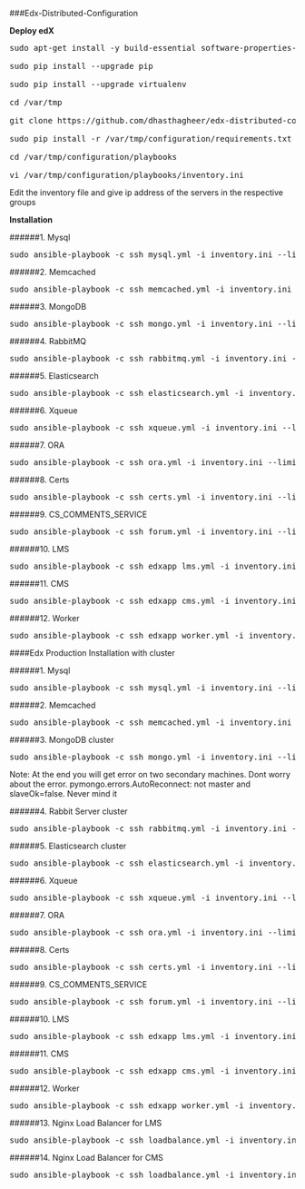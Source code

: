 ###Edx-Distributed-Configuration


<b>Deploy edX</b>

<pre>sudo apt-get install -y build-essential software-properties-common python-software-properties curl git-core libxml2-dev libxslt1-dev python-pip python-apt python-dev sshpass 

sudo pip install --upgrade pip 

sudo pip install --upgrade virtualenv

cd /var/tmp

git clone https://github.com/dhasthagheer/edx-distributed-configuration.git configuration

sudo pip install -r /var/tmp/configuration/requirements.txt

cd /var/tmp/configuration/playbooks

vi /var/tmp/configuration/playbooks/inventory.ini
</pre>

Edit the inventory file and give ip address of the servers in the respective groups

<b>Installation</b>

######1. Mysql

<pre>sudo ansible-playbook -c ssh mysql.yml -i inventory.ini --limit mysql -e@server_vars.yml -u edx -k -K</pre>

######2. Memcached

<pre>sudo ansible-playbook -c ssh memcached.yml -i inventory.ini --limit memcached -e@server_vars.yml -u edx -k -K</pre>

######3. MongoDB

<pre>sudo ansible-playbook -c ssh mongo.yml -i inventory.ini --limit mongo -e@server_vars.yml -u edx -k -K</pre>

######4. RabbitMQ

<pre>sudo ansible-playbook -c ssh rabbitmq.yml -i inventory.ini --limit rabbit_master -e@server_vars.yml -u edx -k -K</pre>

######5. Elasticsearch

<pre>sudo ansible-playbook -c ssh elasticsearch.yml -i inventory.ini --limit elasticsearch -e@server_vars.yml -u edx -k -K </pre>

######6. Xqueue

<pre>sudo ansible-playbook -c ssh xqueue.yml -i inventory.ini --limit xqueue -e@server_vars.yml  -u edx -k -K</pre>

######7. ORA

<pre>sudo ansible-playbook -c ssh ora.yml -i inventory.ini --limit ora -e@server_vars.yml  -u edx -k -K</pre>

######8. Certs

<pre>sudo ansible-playbook -c ssh certs.yml -i inventory.ini --limit certs -e@server_vars.yml  -u edx -k -K</pre>

######9. CS_COMMENTS_SERVICE

<pre>sudo ansible-playbook -c ssh forum.yml -i inventory.ini --limit forum -e@server_vars.yml -u edx -k -K</pre>

######10. LMS

<pre>sudo ansible-playbook -c ssh edxapp_lms.yml -i inventory.ini --limit lms -e@server_vars.yml  -u edx -k -K</pre>

######11. CMS

<pre>sudo ansible-playbook -c ssh edxapp_cms.yml -i inventory.ini --limit cms -e@server_vars.yml  -u edx -k -K</pre>

######12. Worker

<pre>sudo ansible-playbook -c ssh edxapp_worker.yml -i inventory.ini --limit workers -e@server_vars.yml  -u edx -k -K</pre>


####Edx Production Installation with cluster


######1. Mysql

<pre>sudo ansible-playbook -c ssh mysql.yml -i inventory.ini --limit mysql -e@server_vars.yml -u edx -k -K</pre>

######2. Memcached

<pre>sudo ansible-playbook -c ssh memcached.yml -i inventory.ini --limit memcached -e@server_vars.yml -u edx -k -K</pre>

######3. MongoDB cluster

<pre>sudo ansible-playbook -c ssh mongo.yml -i inventory.ini --limit mongo -e@server_vars.yml -u edx -k -K</pre>

Note: At the end you will get error on two secondary machines. Dont worry about the error. pymongo.errors.AutoReconnect: not master and slaveOk=false. Never mind it

######4. Rabbit Server cluster

<pre>sudo ansible-playbook -c ssh rabbitmq.yml -i inventory.ini --limit rabbit_master,rabbit_slave1,rabbit_slave2 -e@server_vars.yml -u edx -k -K</pre>

######5. Elasticsearch cluster

<pre>sudo ansible-playbook -c ssh elasticsearch.yml -i inventory.ini --limit elasticsearch -e@server_vars.yml -u edx -k -K</pre>

######6. Xqueue

<pre>sudo ansible-playbook -c ssh xqueue.yml -i inventory.ini --limit xqueue -e@server_vars.yml  -u edx -k -K</pre>

######7. ORA

<pre>sudo ansible-playbook -c ssh ora.yml -i inventory.ini --limit ora -e@server_vars.yml  -u edx -k -K</pre>

######8. Certs

<pre>sudo ansible-playbook -c ssh certs.yml -i inventory.ini --limit certs -e@server_vars.yml  -u edx -k -K</pre>

######9. CS_COMMENTS_SERVICE

<pre>sudo ansible-playbook -c ssh forum.yml -i inventory.ini --limit forum -e@server_vars.yml -u edx -k -K</pre>

######10. LMS

<pre>sudo ansible-playbook -c ssh edxapp_lms.yml -i inventory.ini --limit lms -e@server_vars.yml  -u edx -k -K</pre>

######11. CMS

<pre>sudo ansible-playbook -c ssh edxapp_cms.yml -i inventory.ini --limit cms -e@server_vars.yml  -u edx -k -K</pre>

######12. Worker

<pre>sudo ansible-playbook -c ssh edxapp_worker.yml -i inventory.ini --limit workers -e@server_vars.yml  -u edx -k -K</pre>

######13. Nginx Load Balancer for LMS

<pre>sudo ansible-playbook -c ssh loadbalance.yml -i inventory.ini --limit lmsloadbalancer -e@server_vars.yml -e 'appname=lms  lms1_host=192.168.1.134 lms2_host=192.168.1.135 '  -u edx -k -K </pre>

######14. Nginx Load Balancer for CMS

<pre>sudo ansible-playbook -c ssh loadbalance.yml -i inventory.ini --limit cmsloadbalancer -e@server_vars.yml -e 'appname=cms  cms1_host=192.168.1.136 cms2_host=192.168.1.137 '  -u edx -k -K</pre>




